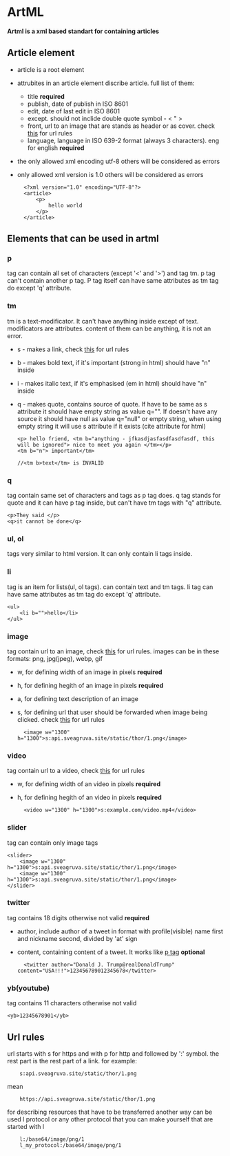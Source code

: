 # ArtML


**Artml is a xml based standart for containing articles**


## Article element
- article is a root element
- attrubites in an article element discribe article. full list of them:
    - title **required**
    - publish, date of publish in ISO 8601
    - edit, date of last edit in ISO 8601
    - except. should not inclide double quote symbol - < " >
    - front, url to an image that are stands as header or as cover. check [this](#url-rules) for url rules
    - language, language in ISO 639-2 format (always 3 characters). eng for english  **required** 
- the only allowed xml encoding utf-8 others will be considered as errors
- only allowed xml version is 1.0 others will be considered as errors

        <?xml version="1.0" encoding="UTF-8"?>
        <article>
            <p>
                hello world
            </p>
        </article>


## Elements that can be used in artml

### p
tag can contain all set of characters (except '<' and '>') and tag tm. p tag can't contain another p tag. P tag itself can have same attributes as tm tag do except 'q' attribute.

### tm
tm is a text-modificator. It can't have anything inside except of text. modificators are attributes. content of them can be anything, it is not an error.

- s - makes a link, check [this](#url-rules) for url rules
- b - makes bold text, if it's important (strong in html) should have "n" inside
- i - makes italic text, if it's emphasised (em in html) should have "n" inside
- q - makes quote, contains source of quote. If have to be same as s attribute it should have empty string as value q="". If doesn't have any source it should have null as value q="null" or empty string, when using empty string it will use s attribute if it exists (cite attribute for html)

      <p> hello friend, <tm b="anything - jfkasdjasfasdfasdfasdf, this will be ignored"> nice to meet you again </tm></p>
      <tm b="n"> important</tm>
      
      //<tm b>text</tm> is INVALID


### q
tag contain same set of characters and tags as p tag does. q tag stands for quote and it can have p tag inside, but can't have tm tags with "q" attribute.

    <p>They said </p>
    <q>it cannot be done</q>


### ul, ol
tags very similar to html version. It can only contain li tags inside.

### li
tag is an item for lists(ul, ol tags). can contain text and tm tags. li tag can have same attributes as tm tag do except 'q' attribute.

    <ul>
        <li b="">hello</li>
    </ul>

### image
tag contain url to an image, check [this](#url-rules) for url rules.
images can be in these formats: png, jpg(jpeg), webp, gif

- w, for defining width of an image in pixels **required**
- h, for defining hegith of an image in pixels **required**
- a, for defining text description of an image
- s, for defining url that user should be forwarded when image being clicked. check [this](#url-rules) for url rules


        <image w="1300" h="1300">s:api.sveagruva.site/static/thor/1.png</image>
    

### video
tag contain url to a video, check [this](#url-rules) for url rules 

- w, for defining width of an video in pixels **required**
- h, for defining hegith of an video in pixels **required**

        <video w="1300" h="1300">s:example.com/video.mp4</video>


### slider
tag can contain only image tags

    <slider> 
        <image w="1300" h="1300">s:api.sveagruva.site/static/thor/1.png</image>
        <image w="1300" h="1300">s:api.sveagruva.site/static/thor/1.png</image>
    </slider>


### twitter
tag contains 18 digits otherwise not valid **required**

- author, include author of a tweet in format with profile(visible) name first and nickname second, divided by 'at' sign
- content, containing content of a tweet. It works like [p tag](#p)  **optional**

        <twitter author="Donald J. Trump@realDonaldTrump" content="USA!!!">123456789012345678</twitter>

### yb(youtube)
tag contains 11 characters otherwise not valid

    <yb>12345678901</yb>





## Url rules
url starts with s for https and with p for http  and followed by ':' symbol. the rest part is the rest part of a link. for example:

        s:api.sveagruva.site/static/thor/1.png
        
mean

        https://api.sveagruva.site/static/thor/1.png
        
for describing resources that have to be transferred another way can be used l protocol or any other protocol that you can make yourself that are started with l
        
        l:/base64/image/png/1
        l_my_protocol:/base64/image/png/1
